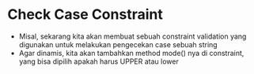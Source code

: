 # Check Case Constraint
* Misal, sekarang kita akan membuat sebuah constraint validation yang digunakan untuk melakukan pengecekan case sebuah string
* Agar dinamis, kita akan tambahkan method mode() nya di constraint, yang bisa dipilih apakah harus UPPER atau lower
